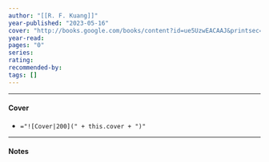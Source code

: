 ```yaml
---
author: "[[R. F. Kuang]]"
year-published: "2023-05-16"
cover: "http://books.google.com/books/content?id=ue5UzwEACAAJ&printsec=frontcover&img=1&zoom=1&source=gbs_api"
year-read: 
pages: "0"
series: 
rating: 
recommended-by: 
tags: []
---
```


---
#### Cover
- `="![Cover|200](" + this.cover + ")"`
---
#### Notes